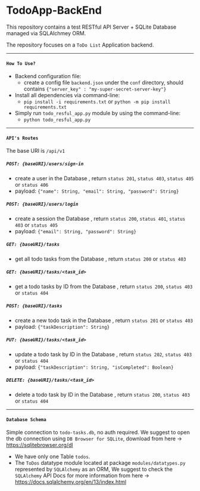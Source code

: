 # TodoApp-BackEnd


This repository contains a test RESTful API Server + SQLite Database managed via SQLAlchmey ORM.

The repository focuses on a `ToDo List` Application backend.

---
#### `How To Use?`
- Backend configuration file:
    - create a config file `backend.json` under the `conf` directory, should contains `{"server_key" : "my-super-secret-server-key"}`
- Install all dependencies via command-line:
    - `pip install -i requirements.txt` or `python -m pip install requirements.txt`
- Simply run `todo_resful_app.py` module by using the command-line:  
    - `python todo_resful_app.py`
        
---
#### `API's Routes`

The base URI is `/api/v1`
##### `POST: {baseURI}/users/sign-in`
- create a user in the Database , return `status 201`, `status 403`, `status 405` or `status 406`
- payload: `{"name": String, "email": String, "password": String}`

##### `POST: {baseURI}/users/login`
- create a session the Database , return `status 200`, `status 401`, `status 403` or `status 405`
- payload: `{"email": String, "password": String}`

##### `GET: {baseURI}/tasks`  
- get all todo tasks from the Database , return `status 200` or `status 403`

##### `GET: {baseURI}/tasks/<task_id>`  
- get a todo tasks by ID from the Database , return `status 200`, `status 403` or `status 404`

##### `POST: {baseURI}/tasks`  
- create a new todo task in the Database , return `status 201` or `status 403`
- payload: `{"taskDescription": String}`

##### `PUT: {baseURI}/tasks/<task_id>`  
- update a todo task by ID in the Database , return `status 202`, `status 403` or `status 404`
- payload: `{"taskDescription": String, "isCompleted": Boolean}`

##### `DELETE: {baseURI}/tasks/<task_id>`  
- delete a todo task by ID in the Database , return `status 200`, `status 403` or `status 404`

---
#### `Database Schema`

Simple connection to `todo-tasks.db`, no auth required.
We suggest to open the db connection using `DB Browser for SQLite`,
download from here -> https://sqlitebrowser.org/dl

- We have only one Table `todos`.
- The `ToDos` datatype module located at package `modules/datatypes.py` represented by `SQLAlchemy` as an ORM,
We suggest to check the `SQLAlchemy` API Docs for more information from here -> https://docs.sqlalchemy.org/en/13/index.html

